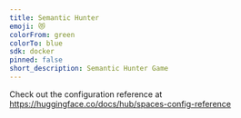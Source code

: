 ```yaml
---
title: Semantic Hunter
emoji: 😻
colorFrom: green
colorTo: blue
sdk: docker
pinned: false
short_description: Semantic Hunter Game
---
```


Check out the configuration reference at https://huggingface.co/docs/hub/spaces-config-reference
